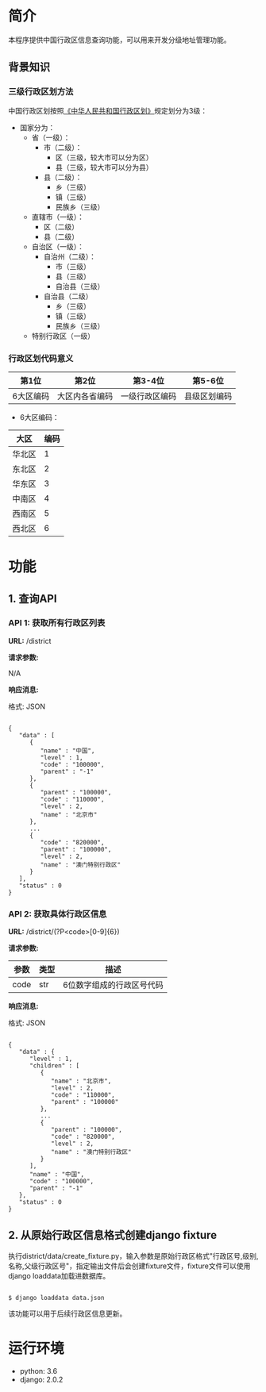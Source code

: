 # 简介
本程序提供中国行政区信息查询功能，可以用来开发分级地址管理功能。

## 背景知识
### 三级行政区划方法

中国行政区划按照[《中华人民共和国行政区划》](http://www.gov.cn/guoqing/2005-06/15/content_2615217.htm)规定划分为3级：

* 国家分为：
	* 省（一级）：
		* 市（二级）：
			* 区（三级，较大市可以分为区）
			* 县（三级，较大市可以分为县）
		* 县（二级）：
			* 乡（三级）
			* 镇（三级）
			* 民族乡（三级）
	* 直辖市（一级）：
		* 区（二级）
		* 县（二级）
	* 自治区（一级）：
		* 自治州（二级）：
			* 市（三级）
			* 县（三级）
			* 自治县（三级）
		* 自治县（二级）
			* 乡（三级）
			* 镇（三级）
			* 民族乡（三级）
	* 特别行政区（一级）

### 行政区划代码意义

|第1位|第2位|第3-4位|第5-6位|
|---|---|---|---|
|6大区编码|大区内各省编码|一级行政区编码|县级区划编码|

* 6大区编码：

|大区|编码|
|---|---|
|华北区|1|
|东北区|2|
|华东区|3|
|中南区|4|
|西南区|5|
|西北区|6|


# 功能
## 1. 查询API

### API 1: 获取所有行政区列表

**URL:** /district

**请求参数:**

N/A

**响应消息:**

格式: JSON

<pre><code>
{
   "data" : [
      {
         "name" : "中国",
         "level" : 1,
         "code" : "100000",
         "parent" : "-1"
      },
      {
         "parent" : "100000",
         "code" : "110000",
         "level" : 2,
         "name" : "北京市"
      },
      ...
      {
         "code" : "820000",
         "parent" : "100000",
         "level" : 2,
         "name" : "澳门特别行政区"
      }
   ],
   "status" : 0
}
</code></pre>


### API 2: 获取具体行政区信息

**URL:** /district/(?P\<code\>[0-9]{6})

**请求参数:**

|参数|类型|描述|
|---|---|---|
|code|str|6位数字组成的行政区号代码|

**响应消息:**

格式: JSON

<pre><code>
{
   "data" : {
      "level" : 1,
      "children" : [
         {
            "name" : "北京市",
            "level" : 2,
            "code" : "110000",
            "parent" : "100000"
         },
         ...
         {
            "parent" : "100000",
            "code" : "820000",
            "level" : 2,
            "name" : "澳门特别行政区"
         }
      ],
      "name" : "中国",
      "code" : "100000",
      "parent" : "-1"
   },
   "status" : 0
}
</code></pre>

## 2. 从原始行政区信息格式创建django fixture

执行district/data/create_fixture.py，输入参数是原始行政区格式"行政区号,级别,名称,父级行政区号"，指定输出文件后会创建fixture文件，fixture文件可以使用django loaddata加载进数据库。

<pre><code>
$ django loaddata data.json
</code></pre>

该功能可以用于后续行政区信息更新。

# 运行环境
* python: 3.6
* django: 2.0.2
